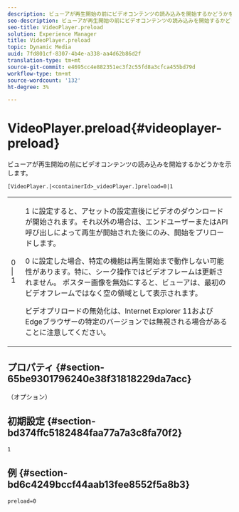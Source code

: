 ```yaml
---
description: ビューアが再生開始の前にビデオコンテンツの読み込みを開始するかどうかを示します。
seo-description: ビューアが再生開始の前にビデオコンテンツの読み込みを開始するかどうかを示します。
seo-title: VideoPlayer.preload
solution: Experience Manager
title: VideoPlayer.preload
topic: Dynamic Media
uuid: 7fd801cf-8307-4b4e-a338-aa4d62b86d2f
translation-type: tm+mt
source-git-commit: e4695cc4e882351ec3f2c55fd8a3cfca455bd79d
workflow-type: tm+mt
source-wordcount: '132'
ht-degree: 3%

---
```



# VideoPlayer.preload{#videoplayer-preload}

ビューアが再生開始の前にビデオコンテンツの読み込みを開始するかどうかを示します。

`[VideoPlayer.|<containerId>_videoPlayer.]preload=0|1`

<table id="table_AE7AAFA9B4374E31B51D06511EB96401"> 
 <tbody> 
  <tr> 
   <td colname="col1"> <p> <span class="codeph"> 0 | 1 </span> </p> </td> 
   <td colname="col2"> <p> <span class="codeph"> 1 </span>に設定すると、アセットの設定直後にビデオのダウンロードが開始されます。それ以外の場合は、エンドユーザーまたはAPI呼び出しによって再生が開始された後にのみ、開始をプリロードします。 </p> <p><span class="codeph"> 0 </span>に設定した場合、特定の機能は再生開始まで動作しない可能性があります。特に、シーク操作ではビデオフレームは更新されません。 ポスター画像を無効にすると、ビューアは、最初のビデオフレームではなく空の領域として表示されます。 </p> <p>ビデオプリロードの無効化は、Internet Explorer 11およびEdgeブラウザーの特定のバージョンでは無視される場合があることに注意してください。 </p> </td> 
  </tr> 
 </tbody> 
</table>

## プロパティ {#section-65be9301796240e38f31818229da7acc}

（オプション）

## 初期設定 {#section-bd374ffc5182484faa77a7a3c8fa70f2}

`1`

## 例 {#section-bd6c4249bccf44aab13fee8552f5a8b3}

`preload=0`
